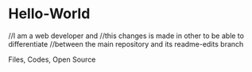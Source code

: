 # Hello-World
//I am a web developer and
//this changes is made in other to be able to differentiate
//between the main repository and its readme-edits branch

Files, Codes, Open Source
